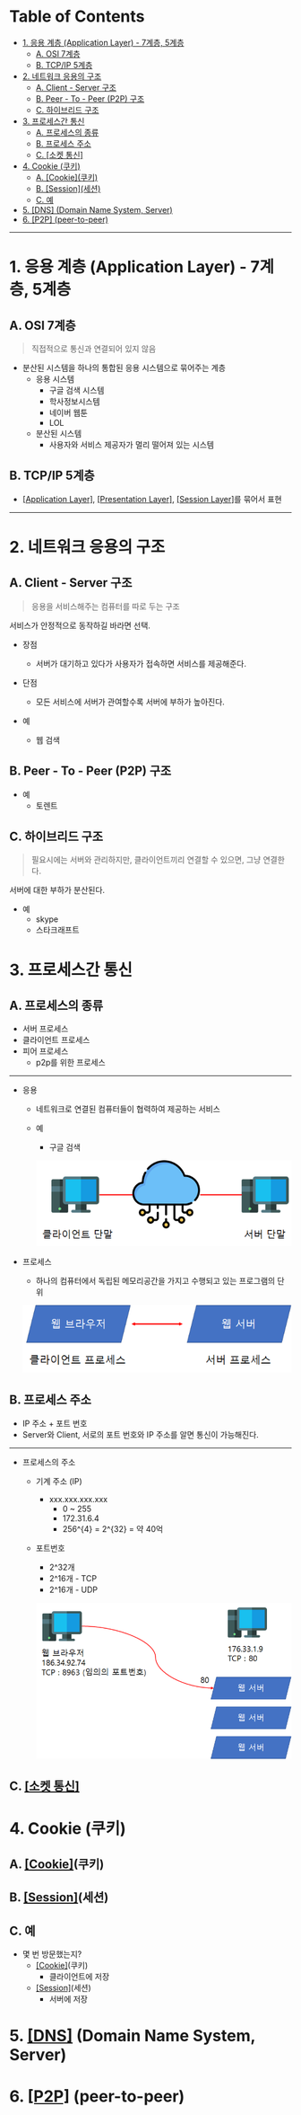 # Table of Contents

- [1. 응용 계층 (Application Layer) - 7계층, 5계층](#1-응용-계층-application-layer---7계층-5계층)
  - [A. OSI 7계층](#a-osi-7계층)
  - [B. TCP/IP 5계층](#b-tcpip-5계층)
- [2. 네트워크 응용의 구조](#2-네트워크-응용의-구조)
  - [A. Client - Server 구조](#a-client---server-구조)
  - [B. Peer - To - Peer (P2P) 구조](#b-peer---to---peer-p2p-구조)
  - [C. 하이브리드 구조](#c-하이브리드-구조)
- [3. 프로세스간 통신](#3-프로세스간-통신)
  - [A. 프로세스의 종류](#a-프로세스의-종류)
  - [B. 프로세스 주소](#b-프로세스-주소)
  - [C. [소켓 통신]](#c-소켓-통신)
- [4. Cookie (쿠키)](#4-cookie-쿠키)
  - [A. [Cookie]\(쿠키)](#a-cookie쿠키)
  - [B. [Session]\(세션)](#b-session세션)
  - [C. 예](#c-예)
- [5. [DNS] (Domain Name System, Server)](#5-dns-domain-name-system-server)
- [6. [P2P] (peer-to-peer)](#6-p2p-peer-to-peer)

---

# 1. 응용 계층 (Application Layer) - 7계층, 5계층

## A. OSI 7계층

> 직접적으로 통신과 연결되어 있지 않음

- 분산된 시스템을 하나의 통합된 응용 시스템으로 묶어주는 계층
	- 응용 시스템
		- 구글 검색 시스템
		- 학사정보시스템
		- 네이버 웹툰
		- LOL
	- 분산된 시스템
		- 사용자와 서비스 제공자가 멀리 떨어져 있는 시스템

## B. TCP/IP 5계층

- [[Application Layer]](http://github.com/mildsalmon/Study/blob/Network/Network/docs/Application%20Layer.md), [[Presentation Layer]](http://github.com/mildsalmon/Study/blob/Network/Network/docs/Presentation%20Layer.md), [[Session Layer]](http://github.com/mildsalmon/Study/blob/Network/Network/docs/Session%20Layer.md)를 묶어서 표현

---

# 2. 네트워크 응용의 구조

## A. Client - Server 구조

> 응용을 서비스해주는 컴퓨터를 따로 두는 구조

서비스가 안정적으로 동작하길 바라면 선택.

- 장점
	- 서버가 대기하고 있다가 사용자가 접속하면 서비스를 제공해준다.
- 단점
	- 모든 서비스에 서버가 관여할수록 서버에 부하가 높아진다.

- 예
	- 웹 검색

## B. Peer - To - Peer (P2P) 구조

- 예
	- 토렌트

## C. 하이브리드 구조

> 필요시에는 서버와 관리하지만, 클라이언트끼리 연결할 수 있으면, 그냥 연결한다.

서버에 대한 부하가 분산된다.

- 예
	- skype
	- 스타크래프트

# 3. 프로세스간 통신

## A. 프로세스의 종류

- 서버 프로세스
- 클라이언트 프로세스
- 피어 프로세스
	- p2p를 위한 프로세스

---

- 응용
	- 네트워크로 연결된 컴퓨터들이 협력하여 제공하는 서비스
	- 예
		- 구글 검색

		![](/bin/Network_image/network_2_3.png)

- 프로세스
	- 하나의 컴퓨터에서 독립된 메모리공간을 가지고 수행되고 있는 프로그램의 단위

	![](/bin/Network_image/network_2_4.png)

## B. 프로세스 주소

- IP 주소 + 포트 번호
- Server와 Client, 서로의 포트 번호와 IP 주소를 알면 통신이 가능해진다.

---

-  프로세스의 주소
	-  기계 주소 (IP)
		-  xxx.xxx.xxx.xxx
			-  0 ~ 255
			-  172.31.6.4
			-  256^{4} = 2^{32} = 약 40억
	- 포트번호
		- 2^32개
		- 2^16개 - TCP
		- 2^16개 - UDP
		
		![](/bin/Network_image/network_2_5.png)
		
## C. [[소켓 통신]](http://github.com/mildsalmon/Study/blob/Network/Network/docs/%EC%86%8C%EC%BC%93%20%ED%86%B5%EC%8B%A0.md)

# 4. Cookie (쿠키)

## A. [[Cookie]](http://github.com/mildsalmon/Study/blob/Network/Network/docs/Cookie.md)(쿠키)

## B. [[Session]](http://github.com/mildsalmon/Study/blob/Network/Network/docs/Session.md)(세션)

## C. 예

- 몇 번 방문했는지?
	- [[Cookie]](http://github.com/mildsalmon/Study/blob/Network/Network/docs/Cookie.md)(쿠키)
		- 클라이언트에 저장
	- [[Session]](http://github.com/mildsalmon/Study/blob/Network/Network/docs/Session.md)(세션)
		- 서버에 저장

# 5. [[DNS]](https://github.com/mildsalmon/Study/blob/Network/Network/docs/DNS.md) (Domain Name System, Server)

# 6. [[P2P]](https://github.com/mildsalmon/Study/blob/Network/Network/docs/P2P.md) (peer-to-peer)
